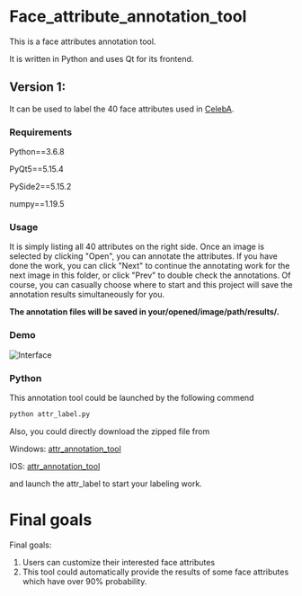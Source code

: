 # Face_attribute_annotation_tool

This is a face attributes annotation tool.

It is written in Python and uses Qt for its frontend.

## Version 1:

It can be used to label the 40 face attributes used in [CelebA](http://mmlab.ie.cuhk.edu.hk/projects/CelebA.html).

### Requirements

Python==3.6.8

PyQt5==5.15.4

PySide2==5.15.2

numpy==1.19.5

### Usage

It is simply listing all 40 attributes on the right side. Once an image is selected by clicking "Open", you can annotate the attributes. If you have done the work, you can click "Next" to continue the annotating work for the next image in this folder, or click "Prev" to double check the annotations. Of course, you can casually choose where to start and this project will save the annotation results simultaneously for you.

**The annotation files will be saved in your/opened/image/path/results/.**

### Demo
![Interface](https://github.com/SteveXWu/face_attribute_label_tool/blob/main/demo/interface.png)
### Python

This annotation tool could be launched by the following commend

```python
python attr_label.py
```

Also, you could directly download the zipped file from

Windows: [attr_annotation_tool](https://drive.google.com/file/d/1TnRfiEiZDk_zDoL_GtqNpMCNfVZIpG8m/view?usp=sharing)

IOS: [attr_annotation_tool](https://drive.google.com/file/d/1D7iBEol89kmIzjD7Rd-ob5_r9oE3x43D/view?usp=sharing)

and launch the attr_label to start your labeling work.

# Final goals

Final goals: 

1. Users can customize their interested face attributes 
2. This tool could automatically provide the results of some face attributes which have over 90% probability.
